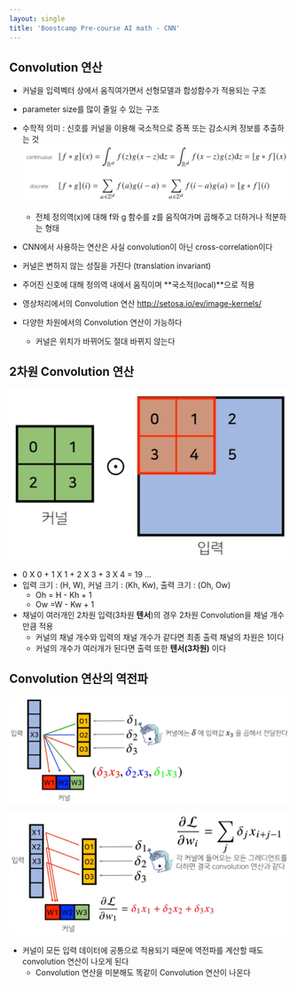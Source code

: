 ```yaml
---
layout: single
title: 'Boostcamp Pre-course AI math - CNN'
---
```


## Convolution 연산

- 커널을 입력벡터 상에서 움직여가면서 선형모델과 합성함수가 적용되는 구조
- parameter size를 많이 줄일 수 있는 구조
- 수학적 의미 : 신호를 커널을 이용해 국소적으로 증폭 또는 감소시켜 정보를 추출하는 것![jpg](/assets/images/2022-01-12/20220112_220136.jpg)
  - 전체 정의역(x)에 대해 f와 g 함수를 z를 움직여가며 곱해주고 더하거나 적분하는 형태
- CNN에서 사용하는 연산은 사실 convolution이 아닌 cross-correlation이다
- 커널은 변하지 않는 성질을 가진다 (translation invariant)
- 주어진 신호에 대해 정의역 내에서 움직이며 **국소적(local)**으로 적용
- 영상처리에서의 Convolution 연산 http://setosa.io/ev/image-kernels/

- 다양한 차원에서의 Convolution 연산이 가능하다
  - 커널은 위치가 바뀌어도 절대 바뀌지 않는다

## 2차원 Convolution 연산

![jpg](/assets/images/2022-01-12/20220112_222331.jpg)

- 0 X 0 + 1 X 1 + 2 X 3 + 3 X 4 = 19 ...
- 입력 크기 : (H, W), 커널 크기 : (Kh, Kw), 출력 크기 : (Oh, Ow)
  - Oh = H - Kh + 1
  - Ow =W - Kw + 1
- 채널이 여러개인 2차원 입력(3차원 **텐서**)의 경우 2차원 Convolution을 채널 개수만큼 적용
  - 커널의 채널 개수와 입력의 채널 개수가 같다면 최종 출력 채널의 차원은 1이다
  - 커널의 개수가 여러개가 된다면 출력 또한 **텐서(3차원)** 이다

## Convolution 연산의 역전파

![jpg](/assets/images/2022-01-12/20220112_224323.jpg)

![jpg](/assets/images/2022-01-12/20220112_224447.jpg)

- 커널이 모든 입력 데이터에 공통으로 적용되기 때문에 역전파를 계산할 때도 convolution 연산이 나오게 된다
  - Convolution 연산을 미분해도 똑같이 Convolution 연산이 나온다
